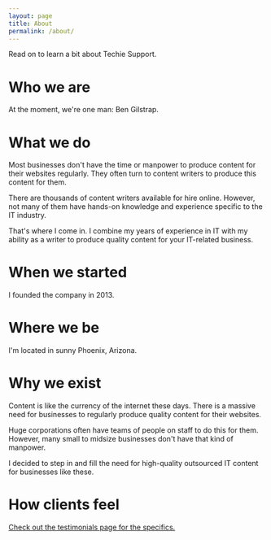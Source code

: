 ```yaml
---
layout: page
title: About
permalink: /about/
---
```


Read on to learn a bit about Techie Support.

# Who we are

At the moment, we're one man:  Ben Gilstrap.  

# What we do  

Most businesses don't have the time or manpower to produce content for their websites regularly.  They often turn to content writers to produce this content for them.

There are thousands of content writers available for hire online.  However, not many of them have hands-on knowledge and experience specific to the IT industry.

That's where I come in.  I combine my years of experience in IT with my ability as a writer to produce quality content for your IT-related business.

# When we started

I founded the company in 2013.

# Where we be

I'm located in sunny Phoenix, Arizona.

# Why we exist

Content is like the currency of the internet these days.  There is a massive need for businesses to regularly produce quality content for their websites.

Huge corporations often have teams of people on staff to do this for them.  However, many small to midsize businesses don't have that kind of manpower.

I decided to step in and fill the need for high-quality outsourced IT content for businesses like these.

# How clients feel

[Check out the testimonials page for the specifics.](/testimonials)
